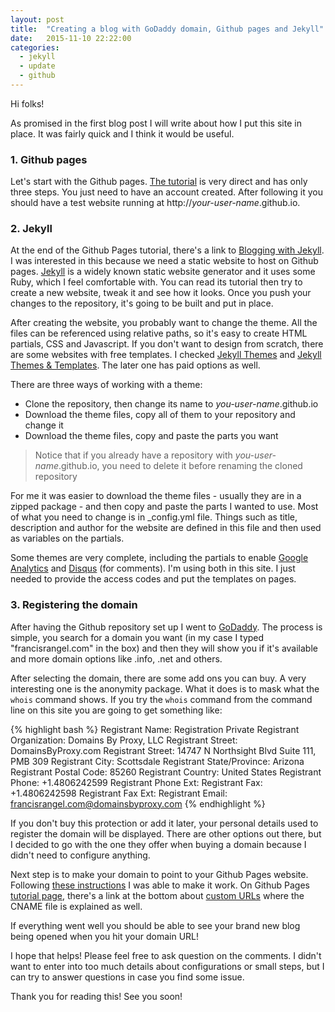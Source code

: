 ```yaml
---
layout: post
title:  "Creating a blog with GoDaddy domain, Github pages and Jekyll"
date:   2015-11-10 22:22:00
categories:
  - jekyll
  - update
  - github
---
```


Hi folks!

As promised in the first blog post I will write about how I put this site in place. It was fairly quick and I think it would be useful.

### 1. Github pages

Let's start with the Github pages. [The tutorial](https://pages.github.com/) is very direct and has only three steps. You just need to have an account created. After following it you should have a test website running at http://*your-user-name*.github.io.

### 2. Jekyll

At the end of the Github Pages tutorial, there's a link to [Blogging with Jekyll](https://help.github.com/articles/using-jekyll-with-pages/). I was interested in this because we need a static website to host on Github pages. [Jekyll](http://jekyllrb.com/) is a widely known static website generator and it uses some Ruby, which I feel comfortable with. You can read its tutorial then try to create a new website, tweak it and see how it looks. Once you push your changes to the repository, it's going to be built and put in place.

After creating the website, you probably want to change the theme. All the files can be referenced using relative paths, so it's easy to create HTML partials, CSS and Javascript. If you don't want to design from scratch, there are some websites with free templates. I checked [Jekyll Themes](http://jekyllthemes.org/) and [Jekyll Themes & Templates](http://jekyllthemes.io/). The later one has paid options as well.

There are three ways of working with a theme:

* Clone the repository, then change its name to *you-user-name*.github.io
* Download the theme files, copy all of them to your repository and change it
* Download the theme files, copy and paste the parts you want

>Notice that if you already have a repository with *you-user-name*.github.io, you need to delete it before renaming the cloned repository

For me it was easier to download the theme files - usually they are in a zipped package - and then copy and paste the parts I wanted to use. Most of what you need to change is in _config.yml file. Things such as title, description and author for the website are defined in this file and then used as variables on the partials.

Some themes are very complete, including the partials to enable [Google Analytics](https://analytics.google.com) and [Disqus](https://disqus.com) (for comments). I'm using both in this site. I just needed to provide the access codes and put the templates on pages.

### 3. Registering the domain

After having the Github repository set up I went to [GoDaddy](http://www.godaddy.com). The process is simple, you search for a domain you want (in my case I typed "francisrangel.com" in the box) and then they will show you if it's available and more domain options like .info, .net and others.

After selecting the domain, there are some add ons you can buy. A very interesting one is the anonymity package. What it does is to mask what the `whois` command shows. If you try the `whois` command from the command line on this site you are going to get something like:

{% highlight bash %}
Registrant Name: Registration Private
Registrant Organization: Domains By Proxy, LLC
Registrant Street: DomainsByProxy.com
Registrant Street: 14747 N Northsight Blvd Suite 111, PMB 309
Registrant City: Scottsdale
Registrant State/Province: Arizona
Registrant Postal Code: 85260
Registrant Country: United States
Registrant Phone: +1.4806242599
Registrant Phone Ext:
Registrant Fax: +1.4806242598
Registrant Fax Ext:
Registrant Email: francisrangel.com@domainsbyproxy.com
{% endhighlight %}

If you don't buy this protection or add it later, your personal details used to register the domain will be displayed. There are other options out there, but I decided to go with the one they offer when buying a domain because I didn't need to configure anything.

Next step is to make your domain to point to your Github Pages website. Following [these instructions](http://andrewsturges.com/blog/jekyll/tutorial/2014/11/06/github-and-godaddy.html) I was able to make it work. On Github Pages [tutorial page](https://pages.github.com/), there's a link at the bottom about [custom URLs](https://help.github.com/articles/setting-up-a-custom-domain-with-github-pages/) where the CNAME file is explained as well.

If everything went well you should be able to see your brand new blog being opened when you hit your domain URL!

I hope that helps! Please feel free to ask question on the comments. I didn't want to enter into too much details about configurations or small steps, but I can try to answer questions in case you find some issue.

Thank you for reading this! See you soon!
